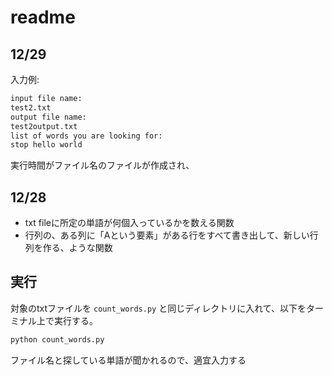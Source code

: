 # readme

## 12/29
入力例:
```bash
input file name:
test2.txt
output file name:
test2output.txt
list of words you are looking for:
stop hello world
```

実行時間がファイル名のファイルが作成され、

## 12/28
* txt fileに所定の単語が何個入っているかを数える関数
* 行列の、ある列に「Aという要素」がある行をすべて書き出して、新しい行列を作る、ような関数

## 実行
対象のtxtファイルを `count_words.py` と同じディレクトリに入れて、以下をターミナル上で実行する。
```bash
python count_words.py
```

ファイル名と探している単語が聞かれるので、適宜入力する